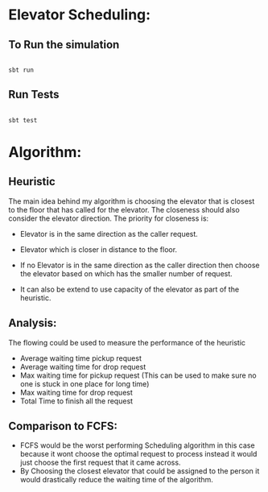 Elevator Scheduling:
====================

To Run the simulation
---------------------

```

sbt run

```

Run Tests
---------
```

sbt test

```



Algorithm:
==========

Heuristic
---------
The main idea behind my algorithm is choosing the elevator that is closest to the floor that has called for the elevator. The closeness should also consider the elevator direction. The priority for closeness is:

* Elevator is in the same direction as the caller request.

* Elevator which is closer in distance to the floor.

* If no Elevator is in the same direction as the caller direction then choose the elevator based on which has the smaller number of request.

* It can also be extend to use capacity of the elevator as part of the heuristic.

Analysis:
--------
The flowing could be used to measure the performance of the heuristic
* Average waiting time pickup request
* Average waiting time for drop request
* Max waiting time for pickup request (This can be used to make sure no one is stuck in one place for long time)
* Max waiting time for drop request
* Total Time to finish all the request

Comparison to FCFS:
-------------------
* FCFS would be the worst performing Scheduling algorithm in this case because it wont choose the optimal request
to process instead it would just choose the first request that it came across.
* By Choosing the closest elevator that could be assigned to the person it would drastically reduce the waiting
time of the algorithm.
